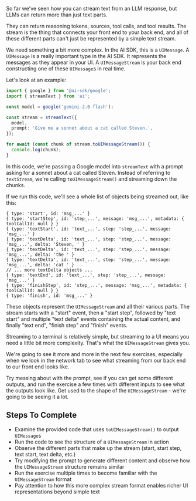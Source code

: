So far we've seen how you can stream text from an LLM response, but LLMs can return more than just text parts.

They can return reasoning tokens, sources, tool calls, and tool results. The stream is the thing that connects your front end to your back end, and all of these different parts can't just be represented by a simple text stream.

We need something a bit more complex. In the AI SDK, this is a `UIMessage`. A `UIMessage` is a really important type in the AI SDK. It represents the messages as they appear in your UI. A `UIMessageStream` is your back end constructing one of these `UIMessage`s in real time.

Let's look at an example:

```ts
import { google } from '@ai-sdk/google';
import { streamText } from 'ai';

const model = google('gemini-2.0-flash');

const stream = streamText({
  model,
  prompt: 'Give me a sonnet about a cat called Steven.',
});

for await (const chunk of stream.toUIMessageStream()) {
  console.log(chunk);
}
```

In this code, we're passing a Google model into `streamText` with a prompt asking for a sonnet about a cat called Steven. Instead of referring to `textStream`, we're calling `toUIMessageStream()` and streaming down the chunks.

If we run this code, we'll see a whole list of objects being streamed out, like this:

```
{ type: 'start', id: 'msg_...' }
{ type: 'startStep', id: 'step_...', message: 'msg_...', metadata: { toolCallId: null } }
{ type: 'textStart', id: 'text_...', step: 'step_...', message: 'msg_...' }
{ type: 'textDelta', id: 'text_...', step: 'step_...', message: 'msg_...', delta: 'Steven, ' }
{ type: 'textDelta', id: 'text_...', step: 'step_...', message: 'msg_...', delta: 'the ' }
{ type: 'textDelta', id: 'text_...', step: 'step_...', message: 'msg_...', delta: 'cat ' }
// ... more textDelta objects ...
{ type: 'textEnd', id: 'text_...', step: 'step_...', message: 'msg_...' }
{ type: 'finishStep', id: 'step_...', message: 'msg_...', metadata: { toolCallId: null } }
{ type: 'finish', id: 'msg_...' }
```

These objects represent the `UIMessageStream` and all their various parts. The stream starts with a "start" event, then a "start step", followed by "text start" and multiple "text delta" events containing the actual content, and finally "text end", "finish step" and "finish" events.

Streaming to a terminal is relatively simple, but streaming to a UI means you need a little bit more complexity. That's what the `UIMessageStream` gives you.

We're going to see it more and more in the next few exercises, especially when we look in the network tab to see what streaming from our back end to our front end looks like.

Try messing about with the prompt, see if you can get some different outputs, and run the exercise a few times with different inputs to see what the outputs look like. Get used to the shape of the `UIMessageStream` - we're going to be seeing it a lot.

## Steps To Complete

- Examine the provided code that uses `toUIMessageStream()` to output `UIMessage`s
- Run the code to see the structure of a `UIMessageStream` in action
- Observe the different parts that make up the stream (start, start step, text start, text delta, etc.)
- Try modifying the prompt to generate different content and observe how the `UIMessageStream` structure remains similar
- Run the exercise multiple times to become familiar with the `UIMessageStream` format
- Pay attention to how this more complex stream format enables richer UI representations beyond simple text
